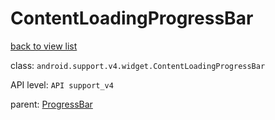 # ContentLoadingProgressBar

[back to view list](View_list.md#ContentLoadingProgressBar)

class: `android.support.v4.widget.ContentLoadingProgressBar`

API level: `API support_v4`

parent: [ProgressBar](ProgressBar.md)